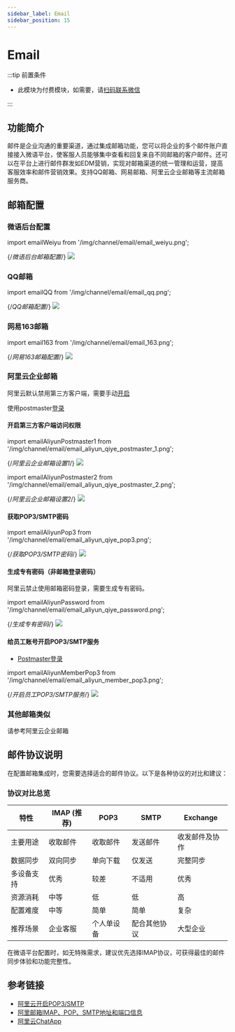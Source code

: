 ```yaml
---
sidebar_label: Email
sidebar_position: 15
---
```


# Email

:::tip 前置条件

- 此模块为付费模块，如需要，请[扫码联系微信](/img/wechat.png)

:::

## 功能简介

邮件是企业沟通的重要渠道，通过集成邮箱功能，您可以将企业的多个邮件账户直接接入微语平台，使客服人员能够集中查看和回复来自不同邮箱的客户邮件。还可以在平台上进行邮件群发如EDM营销，实现对邮箱渠道的统一管理和运营，提高客服效率和邮件营销效果。支持QQ邮箱、网易邮箱、阿里云企业邮箱等主流邮箱服务商。

## 邮箱配置

### 微语后台配置

import emailWeiyu from '/img/channel/email/email_weiyu.png';

{/*微语后台邮箱配置*/}
<img src={emailWeiyu} />

### QQ邮箱

import emailQQ from '/img/channel/email/email_qq.png';

{/*QQ邮箱配置*/}
<img src={emailQQ} />

### 网易163邮箱

import email163 from '/img/channel/email/email_163.png';

{/*网易163邮箱配置*/}
<img src={email163} />

### 阿里云企业邮箱

阿里云默认禁用第三方客户端，需要手动[开启](https://help.aliyun.com/document_detail/606337.html?spm=a2c4g.11186623.0.0.4395347ejIC1nB)

使用postmaster[登录](https://qiye.aliyun.com/)

#### 开启第三方客户端访问权限

import emailAliyunPostmaster1 from '/img/channel/email/email_aliyun_qiye_postmaster_1.png';

{/*阿里云企业邮箱设置1*/}
<img src={emailAliyunPostmaster1} />

import emailAliyunPostmaster2 from '/img/channel/email/email_aliyun_qiye_postmaster_2.png';

{/*阿里云企业邮箱设置2*/}
<img src={emailAliyunPostmaster2} />

#### 获取POP3/SMTP密码

import emailAliyunPop3 from '/img/channel/email/email_aliyun_qiye_pop3.png';

{/*获取POP3/SMTP密码*/}
<img src={emailAliyunPop3} />

#### 生成专有密码（非邮箱登录密码）

阿里云禁止使用邮箱密码登录，需要生成专有密码。

import emailAliyunPassword from '/img/channel/email/email_aliyun_qiye_password.png';

{/*生成专有密码*/}
<img src={emailAliyunPassword} />

#### 给员工账号开启POP3/SMTP服务

- [Postmaster登录](https://qiye.aliyun.com/admin/#/account-email)

import emailAliyunMemberPop3 from '/img/channel/email/email_aliyun_member_pop3.png';

{/*开启员工POP3/SMTP服务*/}
<img src={emailAliyunMemberPop3} />

### 其他邮箱类似

请参考阿里云企业邮箱

## 邮件协议说明

在配置邮箱集成时，您需要选择适合的邮件协议。以下是各种协议的对比和建议：

### 协议对比总览

| 特性 | IMAP (推荐) | POP3 | SMTP | Exchange |
|------|------------|------|------|----------|
| 主要用途 | 收取邮件 | 收取邮件 | 发送邮件 | 收发邮件及协作 |
| 数据同步 | 双向同步 | 单向下载 | 仅发送 | 完整同步 |
| 多设备支持 | 优秀 | 较差 | 不适用 | 优秀 |
| 资源消耗 | 中等 | 低 | 低 | 高 |
| 配置难度 | 中等 | 简单 | 简单 | 复杂 |
| 推荐场景 | 企业客服 | 个人单设备 | 配合其他协议 | 大型企业 |

在微语平台配置时，如无特殊需求，建议优先选择IMAP协议，可获得最佳的邮件同步体验和功能完整性。

## 参考链接

- [阿里云开启POP3/SMTP](https://help.aliyun.com/document_detail/606337.html?spm=a2c4g.11186623.0.0.4395347ejIC1nB)
- [阿里邮箱IMAP、POP、SMTP地址和端口信息](https://help.aliyun.com/document_detail/36576.html)
- [阿里云ChatApp](https://chatapp.console.aliyun.com/Overview)
